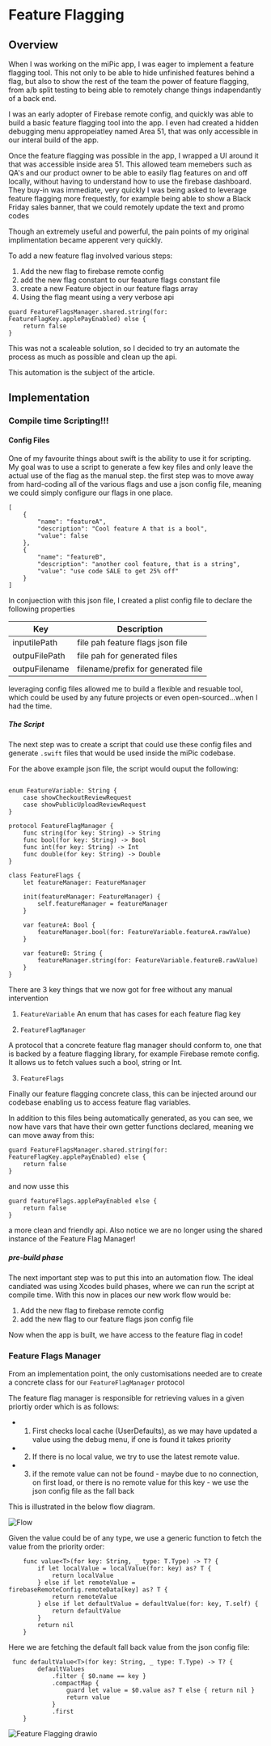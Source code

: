 # Feature Flagging


## Overview

When I was working on the miPic app, I was eager to implement a feature flagging tool. This not only to be able to hide unfinished features behind a flag, but also to show the rest of the team the power of feature flagging, from a/b split testing to being able to remotely change things indapendantly of a back end.

I was an early adopter of Firebase remote config, and quickly was able to build a basic feature flagging tool into the app. I even had created a hidden debugging menu appropeiatley named Area 51, that was only accessible in our interal build of the app.

Once the feature flagging was possible in the app, I wrapped a UI around it that was accessible inside area 51. This allowed team memebers such as QA's and our product owner to be able to easily flag features on and off locally, without having to understand how to use the firebase dashboard. They buy-in was immediate, very quickly I was being asked to leverage feature flagging more frequestly, for example being able to show a Black Friday sales banner, that we could remotely update the text and promo codes

Though an extremely useful and powerful, the pain points of my original implimentation became apperent very quickly. 

To add a new feature flag involved various steps:

1. Add the new flag to firebase remote config
2. add the new flag constant to our feaature flags constant file
3. create a new Feature object in our feature flags array
4. Using the flag meant using a very verbose api

```
guard FeatureFlagsManager.shared.string(for: FeatureFlagKey.applePayEnabled) else {
    return false
}
```

This was not a scaleable solution, so I decided to try an automate the process as much as possible and clean up the api. 

This automation is the subject of the article.

## Implementation


### Compile time Scripting!!!

#### Config Files

One of my favourite things about swift is the ability to use it for scripting. My goal was to use a script to generate a few key files and only leave the actual use of the flag as the manual step.
the first step was to move away from hard-coding all of the various flags and use a json config file, meaning we could simply configure our flags in one place.

```
[
    {
        "name": "featureA",
        "description": "Cool feature A that is a bool",
        "value": false
    },
    {
        "name": "featureB",
        "description": "another cool feature, that is a string",
        "value": "use code SALE to get 25% off"
    }
]
```

In conjuection with this json file, I created a plist config file to declare the following properties

 | Key                       | Description           		   	    |
 | ------------------------- | ------------------------------------ |
 |	inputilePath			 |	file pah feature flags json file    | 
 |	outpuFilePath			 |	file pah for generated files        | 
 |	outpuFilename			 |	filename/prefix for generated file  | 


leveraging config files allowed me to build a flexible and resuable tool, which could be used by any future projects or even open-sourced...when I had the time.


##### The Script

The next step was to create a script that could use these config files and generate `.swift` files that would be used inside the miPic codebase.

For the above example json file, the script would ouput the following:

```

enum FeatureVariable: String {
    case showCheckoutReviewRequest
    case showPublicUploadReviewRequest
}

protocol FeatureFlagManager {
    func string(for key: String) -> String
    func bool(for key: String) -> Bool
    func int(for key: String) -> Int
    func double(for key: String) -> Double
}

class FeatureFlags {
    let featureManager: FeatureManager

    init(featureManager: FeatureManager) {
        self.featureManager = featureManager
    }

    var featureA: Bool {
        featureManager.bool(for: FeatureVariable.featureA.rawValue)
    }

    var featureB: String {
        featureManager.string(for: FeatureVariable.featureB.rawValue)
    }
}
```

There are 3 key things that we now got for free without any manual intervention

1. `FeatureVariable`
An enum that has cases for each feature flag key

2. `FeatureFlagManager`

A protocol that a concrete feature flag manager should conform to, one that is backed by a feature flagging library, for example Firebase remote config. It allows us to fetch values such a bool, string or Int.

3. `FeatureFlags`

Finally our feature flagging concrete class, this can be injected around our codebase enabling us to access feature flag variables.


In addition to this files being automatically generated, as you can see, we now have vars that have their own getter functions declared, meaning we can move away from this:
```
guard FeatureFlagsManager.shared.string(for: FeatureFlagKey.applePayEnabled) else {
    return false
}
```

and now usse this

```
guard featureFlags.applePayEnabled else {
    return false
}
```

a more clean and friendly api. Also notice we are no longer using the shared instance of the Feature Flag Manager!



##### pre-build phase

The next important step was to put this into an automation flow. The ideal candiated was using Xcodes build phases, where we can run the script at compile time. 
With this now in places our new work flow would be:

1. Add the new flag to firebase remote config
2. add the new flag to our feature flags json config file

Now when the app is built, we have access to the feature flag in code!


### Feature Flags Manager

From an implementation point, the only customisations needed are to create a concrete class for our `FeatureFlagManager` protocol

The feature flag manager is responsible for retrieving values in a given priortiy order which is as follows:

 - 1. First checks local cache (UserDefaults), as we may have updated a value using the debug menu, if one is found it takes priority
 - 2. If there is no local value, we try to use the latest remote value.
 - 3. if the remote value can not be found - maybe due to no connection, on first load, or there is no remote value for this key - we use the json config file as the fall back

This is illustrated in the below flow diagram.

![Flow](https://user-images.githubusercontent.com/3674185/156943927-063c5e02-b283-482c-b94a-9c001ab79fdd.jpg)


Given the value could be of any type, we use a generic function to fetch the value from the priority order:

```
    func value<T>(for key: String, _ type: T.Type) -> T? {
        if let localValue = localValue(for: key) as? T {
            return localValue
        } else if let remoteValue = firebaseRemoteConfig.remoteData[key] as? T {
            return remoteValue
        } else if let defaultValue = defaultValue(for: key, T.self) {
            return defaultValue
        }
        return nil
    }
```

Here we are fetching the default fall back value from the json config file:

```
 func defaultValue<T>(for key: String, _ type: T.Type) -> T? {
        defaultValues
            .filter { $0.name == key }
            .compactMap {
                guard let value = $0.value as? T else { return nil }
                return value
            }
            .first
    }
```



![Feature Flagging drawio](https://user-images.githubusercontent.com/3674185/156943931-accde776-7d27-47f5-a016-7be5fb5505ed.png)
